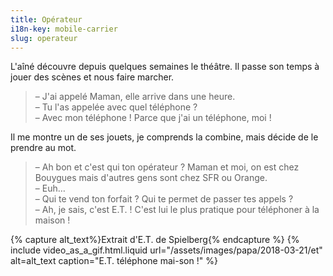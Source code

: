 ```yaml
---
title: Opérateur
i18n-key: mobile-carrier
slug: operateur
---
```


L'aîné découvre depuis quelques semaines le théâtre. Il passe son temps à jouer des scènes et nous faire marcher.

<!-- more -->

> – J'ai appelé Maman, elle arrive dans une heure.  
> – Tu l'as appelée avec quel téléphone ?  
> – Avec mon téléphone ! Parce que j'ai un téléphone, moi !

Il me montre un de ses jouets, je comprends la combine, mais décide de le prendre au mot.

> – Ah bon et c'est qui ton opérateur ? Maman et moi, on est chez Bouygues mais d'autres gens sont chez SFR ou Orange.  
> – Euh…  
> – Qui te vend ton forfait ? Qui te permet de passer tes appels ?  
> – Ah, je sais, c'est E.T. ! C'est lui le plus pratique pour téléphoner à la maison !

{% capture alt_text%}Extrait d'E.T. de Spielberg{% endcapture %}
{% include video_as_a_gif.html.liquid
url="/assets/images/papa/2018-03-21/et"
alt=alt_text
caption="E.T. téléphone mai-son !"
%}
